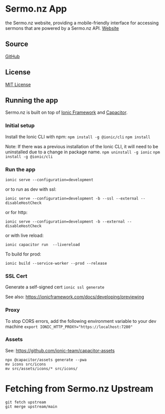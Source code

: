 # Sermo.nz App
the Sermo.nz website, providing a mobile-friendly interface for accessing sermons that are powered by a Sermo.nz API.
[Website](https://sermo.nz)

## Source
[GitHub](https://github.com/below43/sermonz-app)

## License
[MIT License](/LICENSE)

## Running the app
Sermo.nz is built on top of [Ionic Framework](https://ionicframework.com/) and [Capacitor](https://capacitorjs.com/).

### Initial setup
Install the Ionic CLI with npm:
`npm install -g @ionic/cli`
`npm install`

Note: If there was a previous installation of the Ionic CLI, it will need to be uninstalled due to a change in package name.
`npm uninstall -g ionic`
`npm install -g @ionic/cli`

### Run the app
```
ionic serve --configuration=development
```

or to run as dev with ssl:
```
ionic serve --configuration=development -b --ssl --external --disableHostCheck
```

or for http:
```
ionic serve --configuration=development -b --external --disableHostCheck
```

or with live reload:
```
ionic capacitor run  --livereload
```

To build for prod:
```
ionic build --service-worker --prod --release
```

### SSL Cert

Generate a self-signed cert 
`ionic ssl generate`

See also: https://ionicframework.com/docs/developing/previewing

### Proxy
To stop CORS errors, add the following environment variable to your dev machine
`export IONIC_HTTP_PROXY="https://localhost:7280"`


### Assets
See: https://github.com/ionic-team/capacitor-assets

```
npx @capacitor/assets generate --pwa
mv icons src/icons
mv src/assets/icons/* src/icons/ 
```


# Fetching from Sermo.nz Upstream
```
git fetch upstream
git merge upstream/main
```